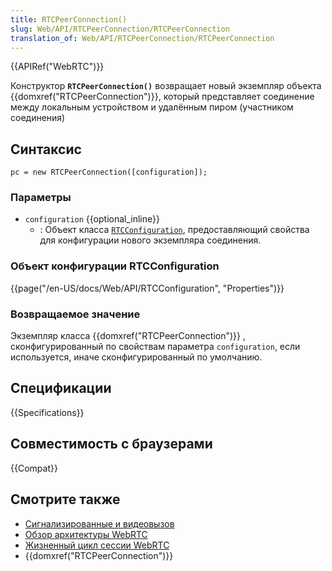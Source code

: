 ```yaml
---
title: RTCPeerConnection()
slug: Web/API/RTCPeerConnection/RTCPeerConnection
translation_of: Web/API/RTCPeerConnection/RTCPeerConnection
---
```


{{APIRef("WebRTC")}}

Конструктор **`RTCPeerConnection()`** возвращает новый экземпляр объекта {{domxref("RTCPeerConnection")}}, который представляет соединение между локальным устройством и удалённым пиром (участником соединения)

## Синтаксис

```
pc = new RTCPeerConnection([configuration]);
```

### Параметры

- `configuration` {{optional_inline}}
  - : Объект класса [`RTCConfiguration`](#RTCConfiguration_dictionary), предоставляющий свойства для конфигурации нового экземпляра соединения.

### Объект конфигурации RTCConfiguration

{{page("/en-US/docs/Web/API/RTCConfiguration", "Properties")}}

### Возвращаемое значение

Экземпляр класса {{domxref("RTCPeerConnection")}} , сконфигурированный по свойствам параметра `configuration`, если используется, иначе сконфигурированный по умолчанию.

## Спецификации

{{Specifications}}

## Совместимость с браузерами

{{Compat}}

## Смотрите также

- [Сигнализированные и видеовызов](/ru/docs/Web/API/WebRTC_API/Signaling_and_video_calling)
- [Обзор архитектуры WebRTC](/ru/docs/Web/API/WebRTC_API/Architecture)
- [Жизненный цикл сессии WebRTC](/ru/docs/Web/API/WebRTC_API/Session_lifetime)
- {{domxref("RTCPeerConnection")}}
